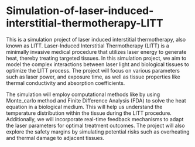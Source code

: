 # Simulation-of-laser-induced-interstitial-thermotherapy-LITT
This is a simulation project of laser induced interstitial thermotherapy, also known as LITT. Laser-Induced Interstitial Thermotherapy (LITT) is a minimally invasive medical procedure that utilizes laser energy to generate heat, thereby treating targeted tissues. In this simulation project, we aim to model the complex interactions between laser light and biological tissues to optimize the LITT process. The project will focus on various parameters such as laser power, and exposure time, as well as tissue properties like thermal conductivity and absorption coefficients.

The simulation will employ computational methods like by using Monte_carlo method and Finite Difference Analysis (FDA) to solve the heat equation in a biological medium. This will help us understand the temperature distribution within the tissue during the LITT procedure. Additionally, we will incorporate real-time feedback mechanisms to adapt the laser parameters for optimal treatment outcomes. The project will also explore the safety margins by simulating potential risks such as overheating and thermal damage to adjacent tissues.


